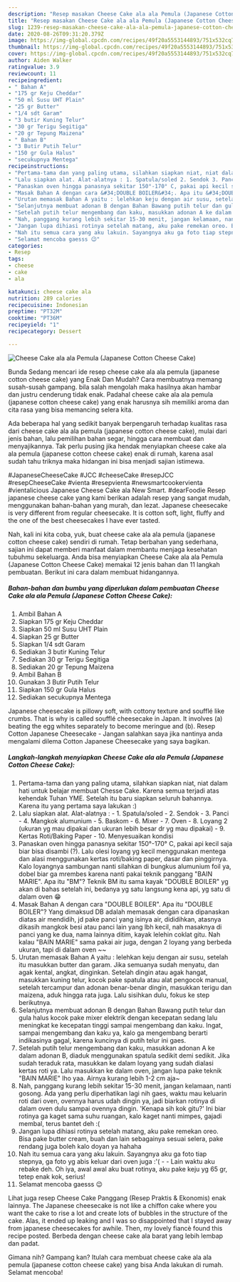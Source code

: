 ```yaml
---
description: "Resep masakan Cheese Cake ala ala Pemula (Japanese Cotton Cheese Cake) | Resep Bumbu Cheese Cake ala ala Pemula (Japanese Cotton Cheese Cake) Yang Mudah Dan Praktis"
title: "Resep masakan Cheese Cake ala ala Pemula (Japanese Cotton Cheese Cake) | Resep Bumbu Cheese Cake ala ala Pemula (Japanese Cotton Cheese Cake) Yang Mudah Dan Praktis"
slug: 1239-resep-masakan-cheese-cake-ala-ala-pemula-japanese-cotton-cheese-cake-resep-bumbu-cheese-cake-ala-ala-pemula-japanese-cotton-cheese-cake-yang-mudah-dan-praktis
date: 2020-08-26T09:31:20.379Z
image: https://img-global.cpcdn.com/recipes/49f20a5553144893/751x532cq70/cheese-cake-ala-ala-pemula-japanese-cotton-cheese-cake-foto-resep-utama.jpg
thumbnail: https://img-global.cpcdn.com/recipes/49f20a5553144893/751x532cq70/cheese-cake-ala-ala-pemula-japanese-cotton-cheese-cake-foto-resep-utama.jpg
cover: https://img-global.cpcdn.com/recipes/49f20a5553144893/751x532cq70/cheese-cake-ala-ala-pemula-japanese-cotton-cheese-cake-foto-resep-utama.jpg
author: Aiden Walker
ratingvalue: 3.9
reviewcount: 11
recipeingredient:
- " Bahan A"
- "175 gr Keju Cheddar"
- "50 ml Susu UHT Plain"
- "25 gr Butter"
- "1/4 sdt Garam"
- "3 butir Kuning Telur"
- "30 gr Terigu Segitiga"
- "20 gr Tepung Maizena"
- " Bahan B"
- "3 Butir Putih Telur"
- "150 gr Gula Halus"
- "secukupnya Mentega"
recipeinstructions:
- "Pertama-tama dan yang paling utama, silahkan siapkan niat, niat dalam hati untuk belajar membuat Chesse Cake. Karena semua terjadi atas kehendak Tuhan YME. Setelah itu baru siapkan seluruh bahannya. Karena itu yang pertama saya lakukan :)"
- "Lalu siapkan alat. Alat-alatnya : 1. Spatula/soled 2. Sendok 3. Panci 4. Mangkok alumunium 5. Baskom 6. Mixer 7. Oven 8. Loyang 2 (ukuran yg mau dipakai dan ukuran lebih besar dr yg mau dipakai) 9. Kertas Roti/Baking Paper 10. Menyesuaikan kondisi"
- "Panaskan oven hingga panasnya sekitar 150°-170° C, pakai api kecil saja biar bisa disambi (?). Lalu olesi loyang yg kecil menggunakan mentega dan alasi menggunakan kertas roti/baking paper, dasar dan pinggirnya. Kalo loyangnya sambungan nanti silahkan di bungkus alumunium foil ya, dobel biar ga mrembes karena nanti pakai teknik panggang &#34;BAIN MARIE&#34;. Apa itu &#34;BM&#34;? Teknik BM itu sama kayak &#34;DOUBLE BOILER&#34; yg akan di bahas setelah ini, bedanya yg satu langsung kena api, yg satu di dalam oven 😁"
- "Masak Bahan A dengan cara &#34;DOUBLE BOILER&#34;. Apa itu &#34;DOUBLE BOILER&#34;? Yang dimaksud DB adalah memasak dengan cara dipanaskan diatas air mendidih, jd pake panci yang isinya air, dididihkan, atasnya dikasih mangkok besi atau panci lain yang lbh kecil, nah masaknya di panci yang ke dua, nama lainnya ditim, kayak lelehin coklat gitu. Nah kalau &#34;BAIN MARIE&#34; sama pakai air juga, dengan 2 loyang yang berbeda ukuran, tapi di dalam oven ~~"
- "Urutan memasak Bahan A yaitu : lelehkan keju dengan air susu, setelah itu masukkan butter dan garam. Jika semuanya sudah menyatu, dan agak kental, angkat, dinginkan. Setelah dingin atau agak hangat, masukkan kuning telur, kocok pake spatula atau alat pengocok manual, setelah tercampur dan adonan benar-benar dingin, masukkan terigu dan maizena, aduk hingga rata juga. Lalu sisihkan dulu, fokus ke step berikutnya."
- "Selanjutnya membuat adonan B dengan Bahan Bawang putih telur dan gula halus kocok pake mixer elektrik dengan kecepatan sedang lalu meningkat ke kecepatan tinggi sampai mengembang dan kaku. Ingat, sampai mengembang dan kaku ya, kalo ga mengembang berarti indikasinya gagal, karena kuncinya di putih telur ini gaes."
- "Setelah putih telur mengembang dan kaku, masukkan adonan A ke dalam adonan B, diaduk menggunakan spatula sedikit demi sedikit. Jika sudah teraduk rata, masukkan ke dalam loyang yang sudah dialasi kertas roti ya. Lalu masukkan ke dalam oven, jangan lupa pake teknik &#34;BAIN MARIE&#34; lho yaa. Airnya kurang lebih 1-2 cm aja~"
- "Nah, panggang kurang lebih sekitar 15-30 menit, jangan kelamaan, nanti gosong. Ada yang perlu diperhatikan lagi nih gaes, waktu mau keluarin roti dari oven, ovennya harus udah dingin ya, jadi biarkan rotinya di dalam oven dulu sampai ovennya dingin. &#39;Kenapa sih kok gitu?&#39; Ini biar rotinya ga kaget sama suhu ruangan, kalo kaget nanti mimpes, gajadi membal, terus bantet deh :("
- "Jangan lupa dihiasi rotinya setelah matang, aku pake remekan oreo. Bisa pake butter cream, buah dan lain sebagainya sesuai selera, pake rendang juga boleh kalo doyan ya hahaha"
- "Nah itu semua cara yang aku lakuin. Sayangnya aku ga foto tiap stepnya, ga foto yg abis keluar dari oven juga :&#39;(  Lain waktu aku rebake deh. Oh iya, awal awal aku buat rotinya, aku pake keju yg 65 gr, tetep enak kok, serius!"
- "Selamat mencoba gaesss 😉"
categories:
- Resep
tags:
- cheese
- cake
- ala

katakunci: cheese cake ala 
nutrition: 289 calories
recipecuisine: Indonesian
preptime: "PT32M"
cooktime: "PT36M"
recipeyield: "1"
recipecategory: Dessert

---
```



![Cheese Cake ala ala Pemula (Japanese Cotton Cheese Cake)](https://img-global.cpcdn.com/recipes/49f20a5553144893/751x532cq70/cheese-cake-ala-ala-pemula-japanese-cotton-cheese-cake-foto-resep-utama.jpg)

Bunda Sedang mencari ide resep cheese cake ala ala pemula (japanese cotton cheese cake) yang Enak Dan Mudah? Cara membuatnya memang susah-susah gampang. bila salah mengolah maka hasilnya akan hambar dan justru cenderung tidak enak. Padahal cheese cake ala ala pemula (japanese cotton cheese cake) yang enak harusnya sih memiliki aroma dan cita rasa yang bisa memancing selera kita.

Ada beberapa hal yang sedikit banyak berpengaruh terhadap kualitas rasa dari cheese cake ala ala pemula (japanese cotton cheese cake), mulai dari jenis bahan, lalu pemilihan bahan segar, hingga cara membuat dan menyajikannya. Tak perlu pusing jika hendak menyiapkan cheese cake ala ala pemula (japanese cotton cheese cake) enak di rumah, karena asal sudah tahu triknya maka hidangan ini bisa menjadi sajian istimewa.

#JapaneseCheeseCake #JCC #cheeseCake #resepJCC #resepCheeseCake #vienta #resepvienta #newsmartcookervienta #vientalicious Japanese Cheese Cake ala New Smart. #dearFoodie Resep japanese cheese cake yang kami berikan adalah resep yang sangat mudah, menggunakan bahan-bahan yang murah, dan lezat. Japanese cheesecake is very different from regular cheesecake. It is cotton soft, light, fluffy and the one of the best cheesecakes I have ever tasted.


Nah, kali ini kita coba, yuk, buat cheese cake ala ala pemula (japanese cotton cheese cake) sendiri di rumah. Tetap berbahan yang sederhana, sajian ini dapat memberi manfaat dalam membantu menjaga kesehatan tubuhmu sekeluarga. Anda bisa menyiapkan Cheese Cake ala ala Pemula (Japanese Cotton Cheese Cake) memakai 12 jenis bahan dan 11 langkah pembuatan. Berikut ini cara dalam membuat hidangannya.

<!--inarticleads1-->

##### Bahan-bahan dan bumbu yang diperlukan dalam pembuatan Cheese Cake ala ala Pemula (Japanese Cotton Cheese Cake):

1. Ambil  Bahan A
1. Siapkan 175 gr Keju Cheddar
1. Siapkan 50 ml Susu UHT Plain
1. Siapkan 25 gr Butter
1. Siapkan 1/4 sdt Garam
1. Sediakan 3 butir Kuning Telur
1. Sediakan 30 gr Terigu Segitiga
1. Sediakan 20 gr Tepung Maizena
1. Ambil  Bahan B
1. Gunakan 3 Butir Putih Telur
1. Siapkan 150 gr Gula Halus
1. Sediakan secukupnya Mentega


Japanese cheesecake is pillowy soft, with cottony texture and soufflé like crumbs. That is why is called soufflé cheesecake in Japan. It involves (a) beating the egg whites separately to become meringue and (b). Resep Cotton Japanese Cheesecake - Jangan salahkan saya jika nantinya anda mengalami dilema Cotton Japanese Cheesecake yang saya bagikan. 

<!--inarticleads2-->

##### Langkah-langkah menyiapkan Cheese Cake ala ala Pemula (Japanese Cotton Cheese Cake):

1. Pertama-tama dan yang paling utama, silahkan siapkan niat, niat dalam hati untuk belajar membuat Chesse Cake. Karena semua terjadi atas kehendak Tuhan YME. Setelah itu baru siapkan seluruh bahannya. Karena itu yang pertama saya lakukan :)
1. Lalu siapkan alat. Alat-alatnya : - 1. Spatula/soled - 2. Sendok - 3. Panci - 4. Mangkok alumunium - 5. Baskom - 6. Mixer - 7. Oven - 8. Loyang 2 (ukuran yg mau dipakai dan ukuran lebih besar dr yg mau dipakai) - 9. Kertas Roti/Baking Paper - 10. Menyesuaikan kondisi
1. Panaskan oven hingga panasnya sekitar 150°-170° C, pakai api kecil saja biar bisa disambi (?). Lalu olesi loyang yg kecil menggunakan mentega dan alasi menggunakan kertas roti/baking paper, dasar dan pinggirnya. Kalo loyangnya sambungan nanti silahkan di bungkus alumunium foil ya, dobel biar ga mrembes karena nanti pakai teknik panggang &#34;BAIN MARIE&#34;. Apa itu &#34;BM&#34;? Teknik BM itu sama kayak &#34;DOUBLE BOILER&#34; yg akan di bahas setelah ini, bedanya yg satu langsung kena api, yg satu di dalam oven 😁
1. Masak Bahan A dengan cara &#34;DOUBLE BOILER&#34;. Apa itu &#34;DOUBLE BOILER&#34;? Yang dimaksud DB adalah memasak dengan cara dipanaskan diatas air mendidih, jd pake panci yang isinya air, dididihkan, atasnya dikasih mangkok besi atau panci lain yang lbh kecil, nah masaknya di panci yang ke dua, nama lainnya ditim, kayak lelehin coklat gitu. Nah kalau &#34;BAIN MARIE&#34; sama pakai air juga, dengan 2 loyang yang berbeda ukuran, tapi di dalam oven ~~
1. Urutan memasak Bahan A yaitu : lelehkan keju dengan air susu, setelah itu masukkan butter dan garam. Jika semuanya sudah menyatu, dan agak kental, angkat, dinginkan. Setelah dingin atau agak hangat, masukkan kuning telur, kocok pake spatula atau alat pengocok manual, setelah tercampur dan adonan benar-benar dingin, masukkan terigu dan maizena, aduk hingga rata juga. Lalu sisihkan dulu, fokus ke step berikutnya.
1. Selanjutnya membuat adonan B dengan Bahan Bawang putih telur dan gula halus kocok pake mixer elektrik dengan kecepatan sedang lalu meningkat ke kecepatan tinggi sampai mengembang dan kaku. Ingat, sampai mengembang dan kaku ya, kalo ga mengembang berarti indikasinya gagal, karena kuncinya di putih telur ini gaes.
1. Setelah putih telur mengembang dan kaku, masukkan adonan A ke dalam adonan B, diaduk menggunakan spatula sedikit demi sedikit. Jika sudah teraduk rata, masukkan ke dalam loyang yang sudah dialasi kertas roti ya. Lalu masukkan ke dalam oven, jangan lupa pake teknik &#34;BAIN MARIE&#34; lho yaa. Airnya kurang lebih 1-2 cm aja~
1. Nah, panggang kurang lebih sekitar 15-30 menit, jangan kelamaan, nanti gosong. Ada yang perlu diperhatikan lagi nih gaes, waktu mau keluarin roti dari oven, ovennya harus udah dingin ya, jadi biarkan rotinya di dalam oven dulu sampai ovennya dingin. &#39;Kenapa sih kok gitu?&#39; Ini biar rotinya ga kaget sama suhu ruangan, kalo kaget nanti mimpes, gajadi membal, terus bantet deh :(
1. Jangan lupa dihiasi rotinya setelah matang, aku pake remekan oreo. Bisa pake butter cream, buah dan lain sebagainya sesuai selera, pake rendang juga boleh kalo doyan ya hahaha
1. Nah itu semua cara yang aku lakuin. Sayangnya aku ga foto tiap stepnya, ga foto yg abis keluar dari oven juga :&#39;( -  - Lain waktu aku rebake deh. Oh iya, awal awal aku buat rotinya, aku pake keju yg 65 gr, tetep enak kok, serius!
1. Selamat mencoba gaesss 😉


Lihat juga resep Cheese Cake Panggang (Resep Praktis &amp; Ekonomis) enak lainnya. The Japanese cheesecake is not like a chiffon cake where you want the cake to rise a lot and create lots of bubbles in the structure of the cake. Alas, it ended up leaking and I was so disappointed that I stayed away from japanese cheesecakes for awhile. Then, my lovely fiancè found this recipe posted. Berbeda dengan cheese cake ala barat yang lebih lembap dan padat. 

Gimana nih? Gampang kan? Itulah cara membuat cheese cake ala ala pemula (japanese cotton cheese cake) yang bisa Anda lakukan di rumah. Selamat mencoba!
